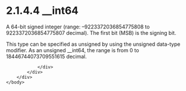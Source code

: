 <html dir="LTR" xmlns:mshelp="http://msdn.microsoft.com/mshelp" xmlns:ddue="http://ddue.schemas.microsoft.com/authoring/2003/5" xmlns:xlink="http://www.w3.org/1999/xlink" xmlns:tool="http://www.microsoft.com/tooltip">
    <head>
        <meta http-equiv="Content-Type" content="text/html; CHARSET=utf-8"></meta>
        <meta name="save" content="history"></meta>
        <title>2.1.4.4 __int64</title>
        <xml>
            <mshelp:toctitle title="2.1.4.4 __int64"></mshelp:toctitle>
            <mshelp:rltitle title="[MS-DTYP]: __int64"></mshelp:rltitle>
            <mshelp:keyword index="A" term="fb42d70d-7efc-4b02-9561-5c9747be4a59"></mshelp:keyword>
            <mshelp:attr name="DCSext.ContentType" value="open specification"></mshelp:attr>
            <mshelp:attr name="AssetID" value="fb42d70d-7efc-4b02-9561-5c9747be4a59"></mshelp:attr>
            <mshelp:attr name="TopicType" value="kbRef"></mshelp:attr>
            <mshelp:attr name="DCSext.Title" value="[MS-DTYP]: __int64" />
        </xml>
    </head>
    <body>
        <div id="header">
            <h1 class="heading">2.1.4.4 __int64</h1>
        </div>
        <div id="mainSection">
            <div id="mainBody">
                <div id="allHistory" class="saveHistory"></div>
                <div id="sectionSection0" class="section" name="collapseableSection">
                    

<p>A 64-bit signed integer (range: –9223372036854775808 to
9223372036854775807 decimal). The first bit (MSB) is the signing bit.</p>

<p>This type can be specified as unsigned by using the unsigned
data-type modifier. As an unsigned __int64, the range is from 0 to
18446744073709551615 decimal.</p>


                </div>
            </div>
        </div>
    </body>
</html>